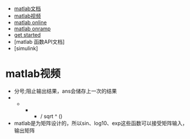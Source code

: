 - [matlab文档](https://www.mathworks.com/help/matlab/)
- [matlab视频](https://www.coursera.org/learn/machine-learning/supplement/Mlf3e/more-octave-matlab-resources)
- [matlab online](https://matlab.mathworks.com/)
- [matlab onramp](https://matlabacademy.mathworks.com/)
- [get started](https://www.mathworks.com/help/matlab/getting-started-with-matlab.html)
- [matlab 函数API文档]
- [simulink]
# matlab视频
- 分号;阻止输出结果，ans会储存上一次的结果
- + - * / sqrt ^ ()
- matlab是为矩阵设计的，所以sin、log10、exp这些函数可以接受矩阵输入，输出矩阵
